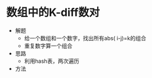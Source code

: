 # 数组中的K-diff数对
- 解题
    - 给一个数组和一个数字，找出所有abs( i-j)=k的组合
    - 重复数字算一个组合
- 思路
    - 利用hash表，两次遍历
- 方法